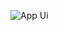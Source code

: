 
![App Ui](https://github.com/madd47emz/classtek/assets/59306831/a333aa9c-00f8-4a5b-981e-9dd6802f9b0d)
